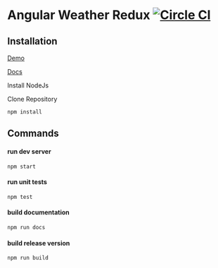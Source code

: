 # Angular Weather Redux [![Circle CI](https://circleci.com/gh/deebloo/angular-weather-redux.svg?style=svg)](https://circleci.com/gh/deebloo/angular-weather-redux)

## Installation

[Demo](http://deebloo.github.io/angular-weather-redux/#/) 

[Docs](http://deebloo.github.io/angular-weather-redux/docs) 

Install NodeJs

Clone Repository

```
npm install
```

## Commands

#### run dev server
```
npm start
```

#### run unit tests
```
npm test
```

#### build documentation
```
npm run docs
```

#### build release version 
```
npm run build
```
